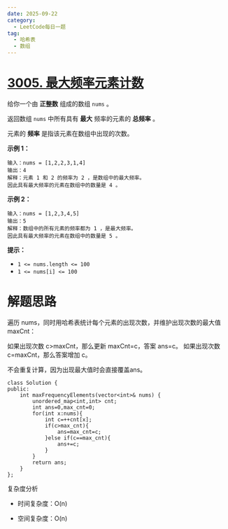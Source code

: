 ```yaml
---
date: 2025-09-22
category:
  - LeetCode每日一题
tag:
  - 哈希表
  - 数组
---
```


# [3005. 最大频率元素计数](https://leetcode.cn/problems/count-elements-with-maximum-frequency/)

给你一个由 **正整数** 组成的数组 `nums` 。

返回数组 `nums` 中所有具有 **最大** 频率的元素的 **总频率** 。

元素的 **频率** 是指该元素在数组中出现的次数。

 

**示例 1：**

```
输入：nums = [1,2,2,3,1,4]
输出：4
解释：元素 1 和 2 的频率为 2 ，是数组中的最大频率。
因此具有最大频率的元素在数组中的数量是 4 。
```

**示例 2：**

```
输入：nums = [1,2,3,4,5]
输出：5
解释：数组中的所有元素的频率都为 1 ，是最大频率。
因此具有最大频率的元素在数组中的数量是 5 。
```

 

**提示：**

- `1 <= nums.length <= 100`
- `1 <= nums[i] <= 100`

# 解题思路

遍历 nums，同时用哈希表统计每个元素的出现次数，并维护出现次数的最大值 maxCnt：

如果出现次数 c>maxCnt，那么更新 maxCnt=c，答案 ans=c。
如果出现次数 c=maxCnt，那么答案增加 c。

不会重复计算，因为出现最大值时会直接覆盖ans。

```
class Solution {
public:
    int maxFrequencyElements(vector<int>& nums) {
        unordered_map<int,int> cnt;
        int ans=0,max_cnt=0;
        for(int x:nums){
            int c=++cnt[x];
            if(c>max_cnt){
                ans=max_cnt=c;
            }else if(c==max_cnt){
                ans+=c;
            }
        }
        return ans;
    }
};
```

复杂度分析


- 时间复杂度：O(n)

- 空间复杂度：O(n)

  
  
  
  
  
  
  
  
  
